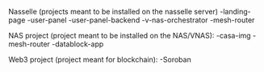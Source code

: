 
Nasselle (projects meant to be installed on the nasselle server)
-landing-page
-user-panel
-user-panel-backend
-v-nas-orchestrator
-mesh-router

NAS project (project meant to be installed on the NAS/VNAS):
-casa-img
-mesh-router
-datablock-app

Web3 project (project meant for blockchain):
-Soroban

